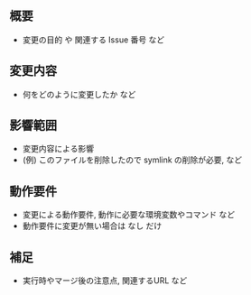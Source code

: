 ## 概要

* 変更の目的 や 関連する Issue 番号 など

## 変更内容

* 何をどのように変更したか など

## 影響範囲

* 変更内容による影響
* (例) このファイルを削除したので symlink の削除が必要, など

## 動作要件

* 変更による動作要件, 動作に必要な環境変数やコマンド など
* 動作要件に変更が無い場合は なし だけ

## 補足

* 実行時やマージ後の注意点, 関連するURL など

